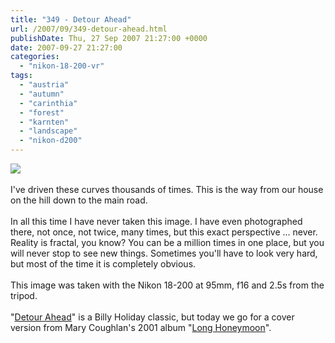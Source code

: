 ```yaml
---
title: "349 - Detour Ahead"
url: /2007/09/349-detour-ahead.html
publishDate: Thu, 27 Sep 2007 21:27:00 +0000
date: 2007-09-27 21:27:00
categories: 
  - "nikon-18-200-vr"
tags: 
  - "austria"
  - "autumn"
  - "carinthia"
  - "forest"
  - "karnten"
  - "landscape"
  - "nikon-d200"
---
```

<a href="https://d25zfm9zpd7gm5.cloudfront.net/1200x1200/2007/20070927_171757_nx.jpg"><img src="https://d25zfm9zpd7gm5.cloudfront.net/0600x0600/2007/20070927_171757_nx.jpg"/></a><br/><br/>I've driven these curves thousands of times. This is the way from our house on the hill down to the main road. <br/><br/>In all this time I have never taken this image. I have even photographed there, not once, not twice, many times, but this exact perspective ... never. Reality is fractal, you know? You can be a million times in one place, but you will never stop to see new things. Sometimes you'll have to look very hard, but most of the time it is completely obvious. <br/><br/>This image was taken with the Nikon 18-200 at 95mm, f16 and 2.5s from the tripod.<br/><br/>"<a href="http://www.billieholidaysongs.com/lyrics_detour_ahead.htm" target="_blank">Detour Ahead</a>" is a Billy Holiday classic, but today we go for a cover version from Mary Coughlan's 2001 album "<a href="http://www.amazon.com/Long-Honeymoon-Mary-Coughlan/dp/B0000525N2" target="_blank">Long Honeymoon</a>".
